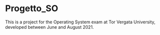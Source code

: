 # Progetto_SO
This is a project for the Operating System exam at Tor Vergata University, developed between June and August 2021.
